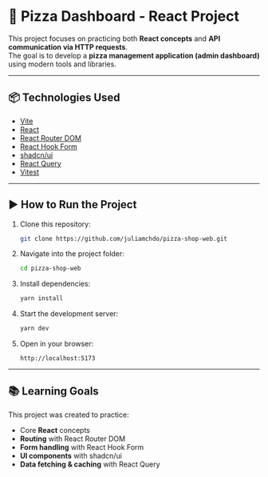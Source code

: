 # 🍕 Pizza Dashboard - React Project

This project focuses on practicing both **React concepts** and **API communication via HTTP requests**.  
The goal is to develop a **pizza management application (admin dashboard)** using modern tools and libraries.

---

## 📦 Technologies Used
- [Vite](https://vitejs.dev/)  
- [React](https://react.dev/)  
- [React Router DOM](https://reactrouter.com/)  
- [React Hook Form](https://react-hook-form.com/)  
- [shadcn/ui](https://ui.shadcn.com/)  
- [React Query](https://tanstack.com/query/latest)  
- [Vitest](https://vitest.dev/)  

---

## ▶️ How to Run the Project

1. Clone this repository:
   ```bash
   git clone https://github.com/juliamchdo/pizza-shop-web.git

2. Navigate into the project folder:

   ```bash
   cd pizza-shop-web
   ```

3. Install dependencies:

   ```bash
   yarn install

4. Start the development server:

   ```bash
   yarn dev

5. Open in your browser:
   ```
   http://localhost:5173
---

## 📚 Learning Goals

This project was created to practice:

* Core **React** concepts
* **Routing** with React Router DOM
* **Form handling** with React Hook Form
* **UI components** with shadcn/ui
* **Data fetching & caching** with React Query
